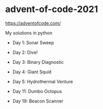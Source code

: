 # advent-of-code-2021

https://adventofcode.com/

My solutions in python

* Day 1: Sonar Sweep
* Day 2: Dive!
* Day 3: Binary Diagnostic
* Day 4: Giant Squid
* Day 5: Hydrothermal Venture

* Day 11: Dumbo Octopus
* Day 19: Beacon Scanner


